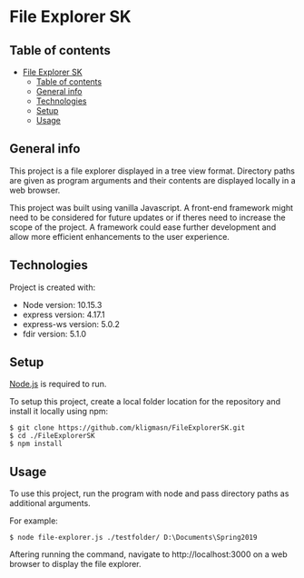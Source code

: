 # File Explorer SK

## Table of contents
- [File Explorer SK](#file-explorer-sk)
  - [Table of contents](#table-of-contents)
  - [General info](#general-info)
  - [Technologies](#technologies)
  - [Setup](#setup)
  - [Usage](#usage)

## General info
This project is a file explorer displayed in a tree view format. Directory paths are given as program arguments and their contents are displayed locally in a web browser.

This project was built using vanilla Javascript. A front-end framework might need to be considered for future updates or if theres need to increase the scope of the project. A framework could ease further development and allow more efficient enhancements to the user experience. 
	
## Technologies
Project is created with:
* Node version: 10.15.3
* express version: 4.17.1
* express-ws version: 5.0.2
* fdir version: 5.1.0
	
## Setup
[Node.js](https://nodejs.org/) is required to run.

To setup this project, create a local folder location for the repository and install it locally using npm:

```
$ git clone https://github.com/kligmasn/FileExplorerSK.git
$ cd ./FileExplorerSK
$ npm install 
```

## Usage
To use this project, run the program with node and pass directory paths as additional arguments.

For example:
```
$ node file-explorer.js ./testfolder/ D:\Documents\Spring2019
```

Aftering running the command, navigate to http://localhost:3000 on a web browser to display the file explorer.
